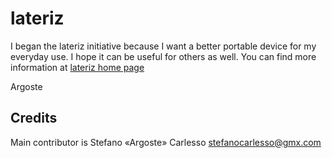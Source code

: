 lateriz
=======

I began the lateriz initiative because I want a better portable device for
my everyday use. I hope it can be useful for others as well.
You can find more information at [lateriz home page](http://www.lateriz.altervista.org)

Argoste


Credits
-------

Main contributor is Stefano «Argoste» Carlesso   <stefanocarlesso@gmx.com>


